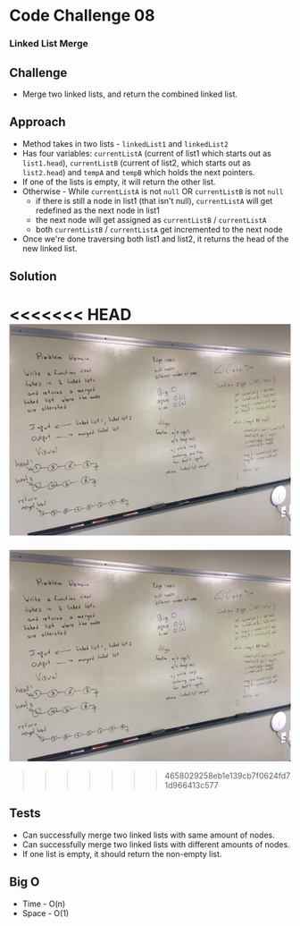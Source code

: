 # Code Challenge 08
### Linked List Merge

## Challenge
* Merge two linked lists, and return the combined linked list.

## Approach
* Method takes in two lists - `linkedList1` and `linkedList2`
* Has four variables: `currentListA` (current of list1  which starts out as `list1.head`), `currentListB` (current of list2, which starts out as `list2.head`) and `tempA` and `tempB` which holds the next pointers.
* If one of the lists is empty, it will return the other list.
* Otherwise - While `currentListA` is not `null` OR `currentListB` is not `null`
  * if there is still a node in list1 (that isn't null), `currentListA` will get redefined as the next node in list1
  * the next node will get assigned as `currentListB` / `currentListA`
  * both  `currentListB` / `currentListA` get incremented to the next node
* Once we're done traversing both list1 and list2, it returns the head of the new linked list.

## Solution
<<<<<<< HEAD
![Whiteboard](./merged%20linked%20list.jpg)
=======
![Whiteboard](https://github.com/sarkis74/data-structures-and-algorithms/blob/master/401-code-challenges/LL-Merge/merged%20linked%20list.jpg)
>>>>>>> 4658029258eb1e139cb7f0624fd71d966413c577

## Tests
* Can successfully merge two linked lists with same amount of nodes.
* Can successfully merge two linked lists with different amounts of nodes.
* If one list is empty, it should return the non-empty list.

## Big O
* Time - O(n)
* Space - O(1)
